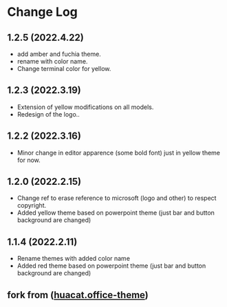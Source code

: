# Change Log
## 1.2.5 (2022.4.22)
- add amber and fuchia theme.
- rename with color name.
- Change terminal color for yellow.
## 1.2.3 (2022.3.19)
- Extension of yellow modifications on all models.
- Redesign of the logo..
## 1.2.2 (2022.3.16)
- Minor change in editor apparence (some bold font) just in yellow theme for now.
## 1.2.0 (2022.2.15)
- Change ref to erase reference to microsoft (logo and other) to respect copyright.
- Added yellow theme based on powerpoint theme (just bar and button background are changed)
## 1.1.4 (2022.2.11)
- Rename themes with added color name
- Added red theme based on powerpoint theme (just bar and button background are changed)

## fork from ([huacat.office-theme](https://github.com/huacat1017/huacat.office-theme))